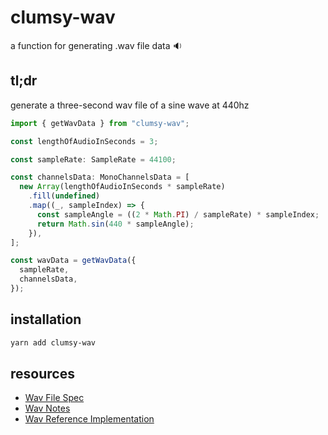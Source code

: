 # clumsy-wav

a function for generating .wav file data 🔉

## tl;dr

generate a three-second wav file of a sine wave at 440hz

```typescript
import { getWavData } from "clumsy-wav";

const lengthOfAudioInSeconds = 3;

const sampleRate: SampleRate = 44100;

const channelsData: MonoChannelsData = [
  new Array(lengthOfAudioInSeconds * sampleRate)
    .fill(undefined)
    .map((_, sampleIndex) => {
      const sampleAngle = ((2 * Math.PI) / sampleRate) * sampleIndex;
      return Math.sin(440 * sampleAngle);
    }),
];

const wavData = getWavData({
  sampleRate,
  channelsData,
});
```

## installation

```bash
yarn add clumsy-wav
```

## resources

- [Wav File Spec](http://www-mmsp.ece.mcgill.ca/Documents/AudioFormats/WAVE/WAVE.html)
- [Wav Notes](https://gist.github.com/endolith/e8597a58bcd11a6462f33fa8eb75c43d)
- [Wav Reference Implementation](https://github.com/Jam3/audiobuffer-to-wav/blob/2272eb09bd46a05e50a6d684d908aa6f13c58f63/index.js#L18)
